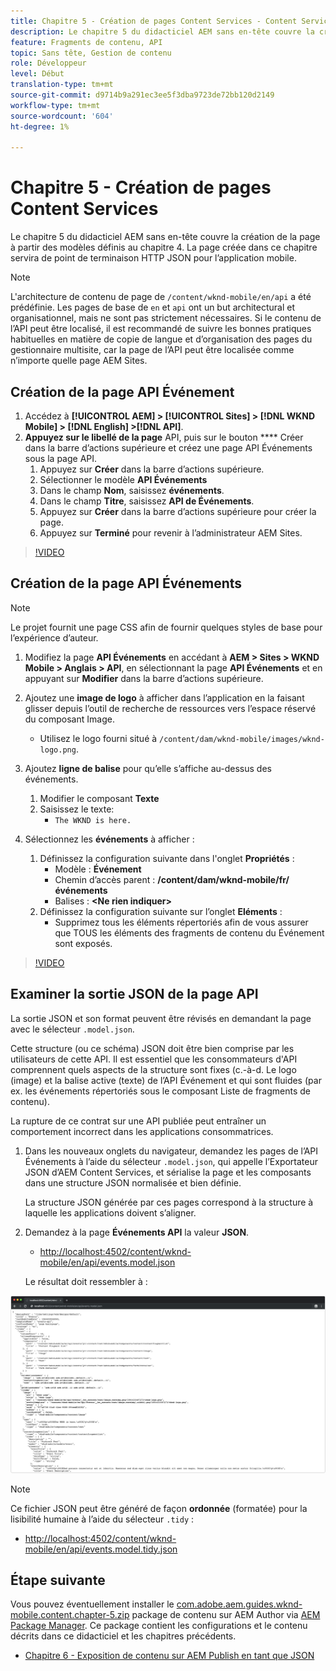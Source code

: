 ```yaml
---
title: Chapitre 5 - Création de pages Content Services - Content Services
description: Le chapitre 5 du didacticiel AEM sans en-tête couvre la création des pages à partir des modèles définis au chapitre 4. Ces pages serviront de points de terminaison HTTP JSON.
feature: Fragments de contenu, API
topic: Sans tête, Gestion de contenu
role: Développeur
level: Début
translation-type: tm+mt
source-git-commit: d9714b9a291ec3ee5f3dba9723de72bb120d2149
workflow-type: tm+mt
source-wordcount: '604'
ht-degree: 1%

---
```



# Chapitre 5 - Création de pages Content Services

Le chapitre 5 du didacticiel AEM sans en-tête couvre la création de la page à partir des modèles définis au chapitre 4. La page créée dans ce chapitre servira de point de terminaison HTTP JSON pour l’application mobile.

>[!NOTE]
>
> L&#39;architecture de contenu de page de `/content/wknd-mobile/en/api` a été prédéfinie. Les pages de base de `en` et `api` ont un but architectural et organisationnel, mais ne sont pas strictement nécessaires. Si le contenu de l’API peut être localisé, il est recommandé de suivre les bonnes pratiques habituelles en matière de copie de langue et d’organisation des pages du gestionnaire multisite, car la page de l’API peut être localisée comme n’importe quelle page AEM Sites.

## Création de la page API Événement

1. Accédez à **[!UICONTROL AEM] > [!UICONTROL Sites] > [!DNL WKND Mobile] > [!DNL English] >[!DNL API]**.
1. **Appuyez sur le libellé de la page** API, puis sur le bouton  **** Créer dans la barre d’actions supérieure et créez une page API Événements sous la page API.
   1. Appuyez sur **Créer** dans la barre d’actions supérieure.
   1. Sélectionner le modèle **API Événements**
   1. Dans le champ **Nom**, saisissez **événements**.
   1. Dans le champ **Titre**, saisissez **API de Événements**.
   1. Appuyez sur **Créer** dans la barre d’actions supérieure pour créer la page.
   1. Appuyez sur **Terminé** pour revenir à l’administrateur AEM Sites.

>[!VIDEO](https://video.tv.adobe.com/v/28340/?quality=12&learn=on)

## Création de la page API Événements

>[!NOTE]
>
> Le projet fournit une page CSS afin de fournir quelques styles de base pour l’expérience d’auteur.

1. Modifiez la page **API Événements** en accédant à **AEM > Sites > WKND Mobile > Anglais > API**, en sélectionnant la page **API Événements** et en appuyant sur **Modifier** dans la barre d’actions supérieure.
1. Ajoutez une **image de logo** à afficher dans l’application en la faisant glisser depuis l’outil de recherche de ressources vers l’espace réservé du composant Image.
   * Utilisez le logo fourni situé à `/content/dam/wknd-mobile/images/wknd-logo.png`.

1. Ajoutez **ligne de balise** pour qu’elle s’affiche au-dessus des événements.
   1. Modifier le composant **Texte**
   1. Saisissez le texte:
      * `The WKND is here.`

1. Sélectionnez les **événements** à afficher :
   1. Définissez la configuration suivante dans l&#39;onglet **Propriétés** :
      * Modèle : **Événement**
      * Chemin d’accès parent : **/content/dam/wknd-mobile/fr/événements**
      * Balises : **&lt;Ne rien indiquer>**
   1. Définissez la configuration suivante sur l’onglet **Eléments** :
      * Supprimez tous les éléments répertoriés afin de vous assurer que TOUS les éléments des fragments de contenu du Événement sont exposés.

>[!VIDEO](https://video.tv.adobe.com/v/28339/?quality=12&learn=on)

## Examiner la sortie JSON de la page API

La sortie JSON et son format peuvent être révisés en demandant la page avec le sélecteur `.model.json`.

Cette structure (ou ce schéma) JSON doit être bien comprise par les utilisateurs de cette API. Il est essentiel que les consommateurs d&#39;API comprennent quels aspects de la structure sont fixes (c.-à-d. Le logo (image) et la balise active (texte) de l’API Événement et qui sont fluides (par ex. les événements répertoriés sous le composant Liste de fragments de contenu).

La rupture de ce contrat sur une API publiée peut entraîner un comportement incorrect dans les applications consommatrices.

1. Dans les nouveaux onglets du navigateur, demandez les pages de l’API Événements à l’aide du sélecteur `.model.json`, qui appelle l’Exportateur JSON d’AEM Content Services, et sérialise la page et les composants dans une structure JSON normalisée et bien définie.

   La structure JSON générée par ces pages correspond à la structure à laquelle les applications doivent s’aligner.

1. Demandez à la page **Événements API** la valeur **JSON**.

   * [http://localhost:4502/content/wknd-mobile/en/api/events.model.json](http://localhost:4502/content/wknd-mobile/en/api/events.model.tidy.json)

   Le résultat doit ressembler à :

![Sortie JSON de Content Services AEM](assets/chapter-5/json-output.png)

>[!NOTE]
>
> Ce fichier JSON peut être généré de façon **ordonnée** (formatée) pour la lisibilité humaine à l’aide du sélecteur `.tidy` :
> * [http://localhost:4502/content/wknd-mobile/en/api/events.model.tidy.json](http://localhost:4502/content/wknd-mobile/en/api/events.model.tidy.json)


## Étape suivante

Vous pouvez éventuellement installer le [com.adobe.aem.guides.wknd-mobile.content.chapter-5.zip](https://github.com/adobe/aem-guides-wknd-mobile/releases/latest) package de contenu sur AEM Author via [AEM Package Manager](http://localhost:4502/crx/packmgr/index.jsp). Ce package contient les configurations et le contenu décrits dans ce didacticiel et les chapitres précédents.

* [Chapitre 6 - Exposition de contenu sur AEM Publish en tant que JSON](./chapter-6.md)
